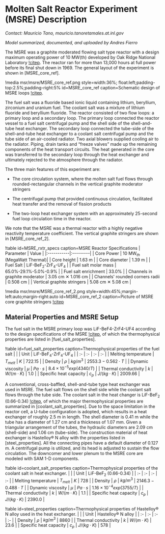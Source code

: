 # Molten Salt Reactor Experiment (MSRE) Description

*Contact: Mauricio Tano, mauricio.tanoretamales.at.inl.gov*

*Model summarized, documented, and uploaded by Andres Fierro*

<!-- Edits by Andres Fierro -->

The MSRE was a graphite moderated flowing salt type reactor with a design maximum operating power of 10 MW(th) developed by Oak Ridge National Laboratory [!citep](Robertson1965).
The reactor ran for more than 13,000 hours at full power before its final shut down in 1969.  The general layout of the experiment is shown in [MSRE_core_ref].

!media msr/msre/MSRE_core_ref.png
        style=width:36%; float:left;padding-top:2.5%;padding-right:5%
        id=MSRE_core_ref
        caption=Schematic design of MSRE loops [!citep](osti_1617123).

The fuel salt was a fluoride based ionic liquid containing lithium, beryllium, zirconium and uranium fuel.
The coolant salt was a mixture of lithium fluoride and beryllium fluoride.
The reactor consisted of two flow loops: a primary loop and a secondary loop.
The primary loop connected the reactor vessel to a fuel salt centrifugal pump and the shell side of the shell-and-tube heat exchanger.
The secondary loop connected the tube-side of the shell-and-tube heat exchanger to a coolant salt centrifugal pump and the tube side of an air-cooled radiator.
Two axial blowers supplied cooling air to the radiator. Piping, drain tanks and “freeze valves” made up the remaining components of the heat transport circuits.
The heat generated in the core was transferred to the secondary loop through the heat exchanger and ultimately rejected to the atmosphere through the radiator.

The three main features of this experiment are:

- The core circulation system, where the molten salt fuel flows through rounded-rectangular channels in the vertical graphite moderator stringers

- The centrifugal pump that provided continuous circulation, facilitated heat transfer and the removal of fission products

- The two-loop heat exchanger system with an approximately 25-second fuel loop circulation time in the reactor.

We note that the MSRE was a thermal reactor with a highly negative reactivity temperature coefficient. The vertical graphite stringers are shown in [MSRE_core_ref_2].


!table id=MSRE_rxtr_specs caption=MSRE Reactor Specifications
| Parameter  | Value  |
|:-----------|:---------|
| Core Power | 10 MW$_{th}$ (MegaWatt Thermal)|
| Core height  | 1.63 m |
| Core diameter  | 1.39 m |
| Fuel Salt | LiF-BeF$_2$-ZrF$_4$-UF$_4$ |
| Fuel salt molar mass | 65.0%-29.1%-5.0%-0.9% |
| Fuel salt enrichment | 33.0% |
| Channels in graphite moderator | 3.05 cm ✕ 1.016 cm |
| Channels' rounded corners radii | 0.508 cm |
| Vertical graphite stringers  | 5.08 cm ✕ 5.08 cm |

<!-- % Should I use \bullet?? Instead of x? -->



!media msr/msre/MSRE_core_ref_2.png
        style=width:45%;margin-left:auto;margin-right:auto
        id=MSRE_core_ref_2
        caption=Picture of MSRE core graphite stringers  [!citep](osti_1617123)


## Material Properties and MSRE Setup

The fuel salt in the MSRE primary loop was LiF-BeF4-ZrF4-UF4 according to the design specifications of the MSRE [!citep](Beall1964,Cantor1968),
of which the thermophysical properties are listed in [fuel_salt_properties].

!table id=fuel_salt_properties caption=Thermophysical properties of the fuel salt
|   |   | Unit  | LiF-BeF$_4$-ZrF$_4$-UF$_4$  |
| :- | :- | :- | :- |
| Melting temperature | $T_{melt}$ | $K$ | $722.15$  |
| Density | $\rho$ | $kg/m^3$  | $2553.3-0.562\cdot T$ |
| Dynamic viscosity | $\mu$ | $Pa\cdot s$ | $8.4\times 10^{-5} exp(4340/T)$ |
| Thermal conductivity | $k$ | $W/(m\cdot K)$ | $1.0$ |
| Specific heat capacity | $c_p$ | $J/(kg\cdot K)$ | $2009.66$ |

A conventional, cross-baffled, shell-and-tube type heat exchanger was used in MSRE.
The fuel salt flows on the shell side while the coolant salt flows through the tube side.
The coolant salt in the heat changer is LiF-BeF$_2$ (0.66-0.34) [!citep](Guymon1973), of which the major thermophysical properties are summarized in [coolant_salt_properties].
Due to the space limitation in the reactor cell, a U-tube configuration is adopted, which results in a heat exchanger of roughly 2.5 m in length.
The shell diameter is 0.41 m while the tube has a diameter of 1.27 cm and a thickness of 1.07 mm. Given a triangular arrangement of the tubes, the hydraulic diameters are 2.09 cm (shell-side) and 1.06 cm (tube-side).
The construction material of heat exchanger is Hastelloy® N alloy with the properties listed in [steel_properties].
All the connecting pipes have a default diameter of 0.127 m. A centrifugal pump is utilized, and its head is adjusted to sustain the flow circulation. The downcomer and lower plenum to the MSRE core are modeled with SAM 1-D components.

!table id=coolant_salt_properties caption=Thermophysical properties of the coolant salt in heat exchanger.
|   |   | Unit  | LiF-BeF$_2$ (0.66-0.34)  |
| :- | :- | :- | :- |
| Melting temperature | $T_{melt}$ | $K$ | $728$  |
| Density | $\rho$ | $kg/m^3$  | $2146.3-0.488\cdot T$ |
| Dynamic viscosity | $\mu$ | $Pa\cdot s$ | $1.16\times 10^{-4} exp(3755/T)$ |
| Thermal conductivity | $k$ | $W/(m\cdot K)$ | $1.1$ |
| Specific heat capacity | $c_p$ | $J/(kg\cdot K)$ | $2390.0$ |

!table id=steel_properties caption=Thermophysical properties of Hastelloy® N alloy used in the heat exchanger.
|   |   | Unit  | Hastelloy® N alloy  |
| :- | :- | :- | :- |
| Density | $\rho$ | $kg/m^3$  | $8860$ |
| Thermal conductivity | $k$ | $W/(m\cdot K)$ | $23.6$ |
| Specific heat capacity | $c_p$ | $J/(kg\cdot K)$ | $578$ |

